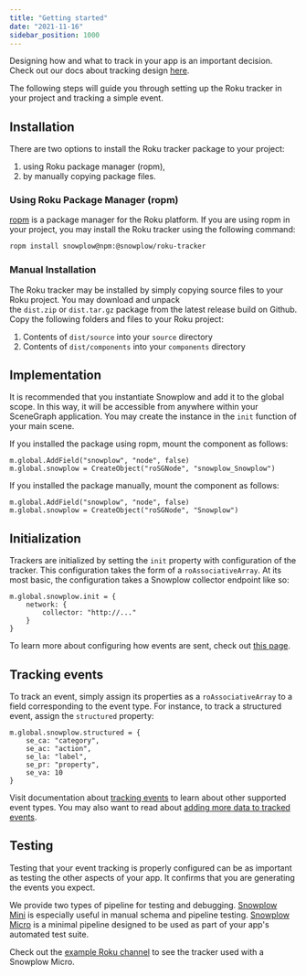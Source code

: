 ```yaml
---
title: "Getting started"
date: "2021-11-16"
sidebar_position: 1000
---
```


Designing how and what to track in your app is an important decision. Check out our docs about tracking design [here](/docs/understanding-tracking-design/introduction-to-tracking-design/index.md).

The following steps will guide you through setting up the Roku tracker in your project and tracking a simple event.

## Installation

There are two options to install the Roku tracker package to your project:

1. using Roku package manager (ropm),
2. by manually copying package files.

### Using Roku Package Manager (ropm)

[ropm](https://github.com/rokucommunity/ropm) is a package manager for the Roku platform. If you are using ropm in your project, you may install the Roku tracker using the following command:

```bash
ropm install snowplow@npm:@snowplow/roku-tracker
```

### Manual Installation

The Roku tracker may be installed by simply copying source files to your Roku project. You may download and unpack the `dist.zip` or `dist.tar.gz` package from the latest release build on Github. Copy the following folders and files to your Roku project:

1. Contents of `dist/source` into your `source` directory
2. Contents of `dist/components` into your `components` directory

## Implementation

It is recommended that you instantiate Snowplow and add it to the global scope. In this way, it will be accessible from anywhere within your SceneGraph application. You may create the instance in the `init` function of your main scene.

If you installed the package using ropm, mount the component as follows:

```brightscript
m.global.AddField("snowplow", "node", false)
m.global.snowplow = CreateObject("roSGNode", "snowplow_Snowplow")
```

If you installed the package manually, mount the component as follows:

```brightscript
m.global.AddField("snowplow", "node", false)
m.global.snowplow = CreateObject("roSGNode", "Snowplow")
```

## Initialization

Trackers are initialized by setting the `init` property with configuration of the tracker. This configuration takes the form of a `roAssociativeArray`. At its most basic, the configuration takes a Snowplow collector endpoint like so:

```brightscript
m.global.snowplow.init = {
    network: {
        collector: "http://..."
    }
}
```

To learn more about configuring how events are sent, check out [this page](/docs/collecting-data/collecting-from-own-applications/roku-tracker/configuration/index.md).

## Tracking events

To track an event, simply assign its properties as a `roAssociativeArray` to a field corresponding to the event type. For instance, to track a structured event, assign the `structured` property:

```brightscript
m.global.snowplow.structured = {
    se_ca: "category",
    se_ac: "action",
    se_la: "label",
    se_pr: "property",
    se_va: 10
}
```

Visit documentation about [tracking events](/docs/collecting-data/collecting-from-own-applications/roku-tracker/tracking-events/index.md) to learn about other supported event types. You may also want to read about [adding more data to tracked events](/docs/collecting-data/collecting-from-own-applications/roku-tracker/adding-data/index.md).

## Testing

Testing that your event tracking is properly configured can be as important as testing the other aspects of your app. It confirms that you are generating the events you expect.

We provide two types of pipeline for testing and debugging. [Snowplow Mini](/docs/understanding-your-pipeline/what-is-snowplow-mini/index.md) is especially useful in manual schema and pipeline testing. [Snowplow Micro](/docs/understanding-your-pipeline/what-is-snowplow-micro/index.md) is a minimal pipeline designed to be used as part of your app's automated test suite.

Check out the [example Roku channel](/docs/collecting-data/collecting-from-own-applications/roku-tracker/example-app/index.md) to see the tracker used with a Snowplow Micro.
